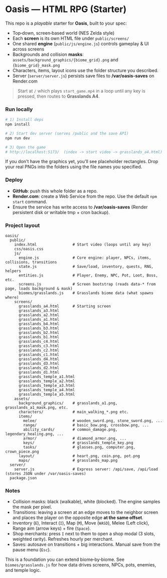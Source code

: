 # Oasis — HTML RPG (Starter)

This repo is a *playable* starter for **Oasis**, built to your spec:

- Top‑down, screen‑based world (NES Zelda style)
- Each **screen** is its own HTML file under `public/screens/`
- One shared **engine** (`public/js/engine.js`) controls gameplay & UI across screens
- Backgrounds and collision **masks**: `assets/background_graphics/{biome_grid}.png` and `{biome_grid}_mask.png`
- Characters, items, layout icons use the folder structure you described.
- Server (`server/server.js`) persists save files to **/var/oasis-saves** on Render.com

> Start at `/` which plays `start_game.mp4` in a loop until any key is pressed, then routes to **Grasslands A4**.

### Run locally

```bash
# 1) Install deps
npm install

# 2) Start dev server (serves /public and the save API)
npm run dev

# 3) Open the game
# http://localhost:5173/  (index -> start video -> grasslands_a4.html)
```

If you don't have the graphics yet, you'll see placeholder rectangles. Drop your real PNGs into the folders using the file names you specified.

### Deploy

- **GitHub**: push this whole folder as a repo.
- **Render.com**: create a Web Service from the repo. Use the default `npm start` command.
- Ensure the service has write access to **/var/oasis-saves** (Render persistent disk or writable tmp + cron backup).

### Project layout

```
oasis/
  public/
    index.html                # Start video (loops until any key)
    css/oasis.css
    js/
      engine.js               # Core engine: player, NPCs, items, collisions, transitions
      state.js                # Save/load, inventory, quests, RNG, helpers
      entities.js             # Player, Enemy, NPC, Pot, Loot, Boss, etc.
      screens.js              # Screen bootstrap (reads data-* from page, loads background & mask)
      biomes/grasslands.js    # Grasslands biome data (what spawns where)
    screens/
      grasslands_a4.html      # Starting screen
      grasslands_a3.html
      grasslands_a2.html
      grasslands_a1.html
      grasslands_b4.html
      grasslands_b3.html
      grasslands_b2.html
      grasslands_b1.html
      grasslands_c4.html
      grasslands_c3.html
      grasslands_c2.html
      grasslands_c1.html
      grasslands_d4.html
      grasslands_d3.html
      grasslands_d2.html
      grasslands_d1.html
      grasslands_temple_a1.html
      grasslands_temple_a2.html
      grasslands_temple_a3.html
      grasslands_temple_a4.html
      grasslands_temple_a5.html
    assets/
      background_graphics/    # grasslands_a1.png, grasslands_a1_mask.png, etc.
      characters/             # main_walking_*.png etc.
      items/
        melee/                # wooden_sword.png, stone_sword.png, ...
        range/                # basic_bow.png, crossbow.png, ...
        ability_cards/        # common_damage.png, legendary_healing.png, ...
        armor/                # diamond_armor.png, ...
        keys/                 # grasslands_temple_key.png
        tasks/                # glasses.png, computer.png, crown_piece.png
      layout/                 # heart.png, coin.png, pot.png
      maps/                   # grasslands_map.png
  server/
    server.js                 # Express server: /api/save, /api/load (stores JSON under /var/oasis-saves)
  package.json
```

### Notes

- Collision masks: black (walkable), white (blocked). The engine samples the mask per pixel.
- Transitions: leaving a screen at an edge moves to the neighbor screen and places the player on the opposite edge **at the same offset**.
- Inventory (`E`), Interact (`I`), Map (`M`), Move (`WASD`), Melee (Left click), Range aim (arrow keys) + fire (`Space`).
- Shop merchants: press `I` next to them to open a shop modal (3 slots, weighted rarity). Refreshes hourly per merchant.
- Saves: autosave on transitions + big interactions. Manual save from the pause menu (`Esc`).

This is a foundation you can extend biome‑by‑biome. See `biomes/grasslands.js` for how data drives screens, NPCs, pots, enemies, and temple logic.
